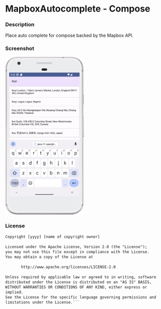 # MapboxAutocomplete - Compose
### Description
Place auto complete for compose backed by the Mapbox API.
### Screenshot
<img src="/assets/Screenshot_20230505_173705.png" 
width="250px" height="500px"/>
### License
```
Copyright [yyyy] [name of copyright owner]

Licensed under the Apache License, Version 2.0 (the "License");
you may not use this file except in compliance with the License.
You may obtain a copy of the License at

       http://www.apache.org/licenses/LICENSE-2.0

Unless required by applicable law or agreed to in writing, software
distributed under the License is distributed on an "AS IS" BASIS,
WITHOUT WARRANTIES OR CONDITIONS OF ANY KIND, either express or implied.
See the License for the specific language governing permissions and
limitations under the License.```